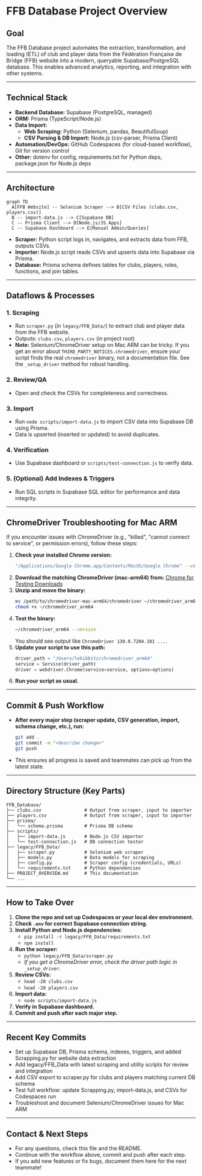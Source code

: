 # FFB Database Project Overview

## Goal

The FFB Database project automates the extraction, transformation, and loading (ETL) of club and player data from the Fédération Française de Bridge (FFB) website into a modern, queryable Supabase/PostgreSQL database. This enables advanced analytics, reporting, and integration with other systems.

---

## Technical Stack

- **Backend Database:** Supabase (PostgreSQL, managed)
- **ORM:** Prisma (TypeScript/Node.js)
- **Data Import:**
  - **Web Scraping:** Python (Selenium, pandas, BeautifulSoup)
  - **CSV Parsing & DB Import:** Node.js (csv-parser, Prisma Client)
- **Automation/DevOps:** GitHub Codespaces (for cloud-based workflow), Git for version control
- **Other:** dotenv for config, requirements.txt for Python deps, package.json for Node.js deps

---

## Architecture

```mermaid
graph TD
  A[FFB Website] -- Selenium Scraper --> B[CSV Files (clubs.csv, players.csv)]
  B -- import-data.js --> C[Supabase DB]
  C -- Prisma Client --> D[Node.js/JS Apps]
  C -- Supabase Dashboard --> E[Manual Admin/Queries]
```

- **Scraper:** Python script logs in, navigates, and extracts data from FFB, outputs CSVs.
- **Importer:** Node.js script reads CSVs and upserts data into Supabase via Prisma.
- **Database:** Prisma schema defines tables for clubs, players, roles, functions, and join tables.

---

## Dataflows & Processes

### 1. Scraping
- Run `scraper.py` (in `legacy/FFB_Data/`) to extract club and player data from the FFB website.
- Outputs: `clubs.csv`, `players.csv` (in project root)
- **Note:** Selenium/ChromeDriver setup on Mac ARM can be tricky. If you get an error about `THIRD_PARTY_NOTICES.chromedriver`, ensure your script finds the real `chromedriver` binary, not a documentation file. See the `_setup_driver` method for robust handling.

### 2. Review/QA
- Open and check the CSVs for completeness and correctness.

### 3. Import
- Run `node scripts/import-data.js` to import CSV data into Supabase DB using Prisma.
- Data is upserted (inserted or updated) to avoid duplicates.

### 4. Verification
- Use Supabase dashboard or `scripts/test-connection.js` to verify data.

### 5. (Optional) Add Indexes & Triggers
- Run SQL scripts in Supabase SQL editor for performance and data integrity.

---

## ChromeDriver Troubleshooting for Mac ARM

If you encounter issues with ChromeDriver (e.g., "killed", "cannot connect to service", or permission errors), follow these steps:

1. **Check your installed Chrome version:**
   ```sh
   "/Applications/Google Chrome.app/Contents/MacOS/Google Chrome" --version
   ```
2. **Download the matching ChromeDriver (mac-arm64) from:**
   [Chrome for Testing Downloads](https://googlechromelabs.github.io/chrome-for-testing/)
3. **Unzip and move the binary:**
   ```sh
   mv /path/to/chromedriver-mac-arm64/chromedriver ~/chromedriver_arm64
   chmod +x ~/chromedriver_arm64
   ```
4. **Test the binary:**
   ```sh
   ~/chromedriver_arm64 --version
   ```
   You should see output like `ChromeDriver 138.0.7204.101 ...`.
5. **Update your script to use this path:**
   ```python
   driver_path = "/Users/lekibbitz/chromedriver_arm64"
   service = Service(driver_path)
   driver = webdriver.Chrome(service=service, options=options)
   ```
6. **Run your script as usual.**

---

## Commit & Push Workflow

- **After every major step (scraper update, CSV generation, import, schema change, etc.), run:**
  ```sh
  git add .
  git commit -m "<describe change>"
  git push
  ```
- This ensures all progress is saved and teammates can pick up from the latest state.

---

## Directory Structure (Key Parts)

```
FFB_Database/
├── clubs.csv                # Output from scraper, input to importer
├── players.csv              # Output from scraper, input to importer
├── prisma/
│   └── schema.prisma        # Prisma DB schema
├── scripts/
│   ├── import-data.js       # Node.js CSV importer
│   └── test-connection.js   # DB connection tester
├── legacy/FFB_Data/
│   ├── scraper.py           # Selenium web scraper
│   ├── models.py            # Data models for scraping
│   ├── config.py            # Scraper config (credentials, URLs)
│   └── requirements.txt     # Python dependencies
├── PROJECT_OVERVIEW.md      # This documentation
└── ...
```

---

## How to Take Over

1. **Clone the repo and set up Codespaces or your local dev environment.**
2. **Check `.env` for correct Supabase connection string.**
3. **Install Python and Node.js dependencies:**
   - `pip install -r legacy/FFB_Data/requirements.txt`
   - `npm install`
4. **Run the scraper:**
   - `python legacy/FFB_Data/scraper.py`
   - _If you get a ChromeDriver error, check the driver path logic in `_setup_driver`._
5. **Review CSVs:**
   - `head -20 clubs.csv`
   - `head -20 players.csv`
6. **Import data:**
   - `node scripts/import-data.js`
7. **Verify in Supabase dashboard.**
8. **Commit and push after each major step.**

---

## Recent Key Commits

- Set up Supabase DB, Prisma schema, indexes, triggers, and added Scrapping.py for website data extraction
- Add legacy/FFB_Data with latest scraping and utility scripts for review and integration
- Add CSV export to scraper.py for clubs and players matching current DB schema
- Test full workflow: update Scrapping.py, import-data.js, and CSVs for Codespaces run
- Troubleshoot and document Selenium/ChromeDriver issues for Mac ARM

---

## Contact & Next Steps

- For any questions, check this file and the README.
- Continue with the workflow above, commit and push after each step.
- If you add new features or fix bugs, document them here for the next teammate! 